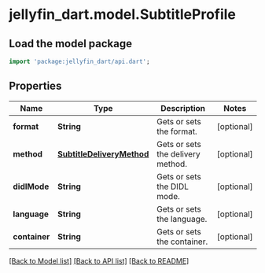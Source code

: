 # jellyfin_dart.model.SubtitleProfile

## Load the model package
```dart
import 'package:jellyfin_dart/api.dart';
```

## Properties
Name | Type | Description | Notes
------------ | ------------- | ------------- | -------------
**format** | **String** | Gets or sets the format. | [optional] 
**method** | [**SubtitleDeliveryMethod**](SubtitleDeliveryMethod.md) | Gets or sets the delivery method. | [optional] 
**didlMode** | **String** | Gets or sets the DIDL mode. | [optional] 
**language** | **String** | Gets or sets the language. | [optional] 
**container** | **String** | Gets or sets the container. | [optional] 

[[Back to Model list]](../README.md#documentation-for-models) [[Back to API list]](../README.md#documentation-for-api-endpoints) [[Back to README]](../README.md)



